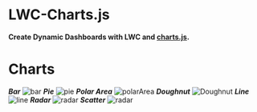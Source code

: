 # LWC-Charts.js

**Create Dynamic Dashboards with LWC and [charts.js](https://www.chartjs.org/).**

# Charts
  ***Bar***
![bar](https://github.com/vimaltiwari2612/LWC-Charts.js/blob/main/screenshot/bar.png)
***Pie***
![pie](https://github.com/vimaltiwari2612/LWC-Charts.js/blob/main/screenshot/pie.png)
***Polar Area***
![polarArea](https://github.com/vimaltiwari2612/LWC-Charts.js/blob/main/screenshot/polar%20area.png)
***Doughnut***
![Doughnut](https://github.com/vimaltiwari2612/LWC-Charts.js/blob/main/screenshot/doughnut.png)
***Line***
![line](https://github.com/vimaltiwari2612/LWC-Charts.js/blob/main/screenshot/line.png)
***Radar***
![radar](https://github.com/vimaltiwari2612/LWC-Charts.js/blob/main/screenshot/radar.png)
***Scatter***
![radar](https://github.com/vimaltiwari2612/LWC-Charts.js/blob/main/screenshot/scatter.png)


